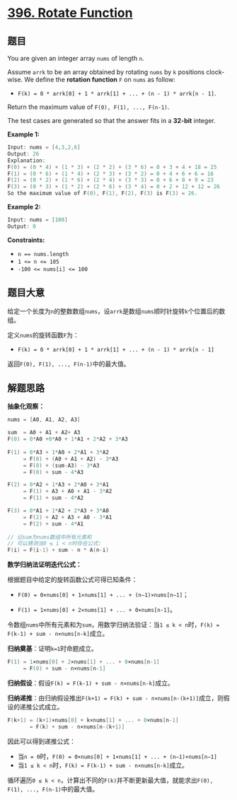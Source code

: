 # [396. Rotate Function](https://leetcode.com/problems/rotate-function/)

## 题目

You are given an integer array `nums` of length `n`.

Assume `arrk` to be an array obtained by rotating `nums` by `k` positions clock-wise. We define the **rotation function** `F` on `nums` as follow:

- `F(k) = 0 * arrk[0] + 1 * arrk[1] + ... + (n - 1) * arrk[n - 1]`.

Return the maximum value of `F(0), F(1), ..., F(n-1)`.

The test cases are generated so that the answer fits in a **32-bit** integer.

**Example 1:**

```c
Input: nums = [4,3,2,6]
Output: 26
Explanation:
F(0) = (0 * 4) + (1 * 3) + (2 * 2) + (3 * 6) = 0 + 3 + 4 + 18 = 25
F(1) = (0 * 6) + (1 * 4) + (2 * 3) + (3 * 2) = 0 + 4 + 6 + 6 = 16
F(2) = (0 * 2) + (1 * 6) + (2 * 4) + (3 * 3) = 0 + 6 + 8 + 9 = 23
F(3) = (0 * 3) + (1 * 2) + (2 * 6) + (3 * 4) = 0 + 2 + 12 + 12 = 26
So the maximum value of F(0), F(1), F(2), F(3) is F(3) = 26.
```

**Example 2:**

```c
Input: nums = [100]
Output: 0
```

**Constraints:**

- `n == nums.length`
- `1 <= n <= 105`
- `-100 <= nums[i] <= 100`

## 题目大意

给定一个长度为`n`的整数数组`nums`，设`arrk`是数组`nums`顺时针旋转`k`个位置后的数组。

定义`nums`的旋转函数`F`为：

- `F(k) = 0 * arrk[0] + 1 * arrk[1] + ... + (n - 1) * arrk[n - 1]`

返回`F(0), F(1), ..., F(n-1)`中的最大值。

## 解题思路

**抽象化观察：**

```c
nums = [A0, A1, A2, A3]

sum  = A0 + A1 + A2+ A3
F(0) = 0*A0 +0*A0 + 1*A1 + 2*A2 + 3*A3
    
F(1) = 0*A3 + 1*A0 + 2*A1 + 3*A2 
     = F(0) + (A0 + A1 + A2) - 3*A3 
     = F(0) + (sum-A3) - 3*A3 
     = F(0) + sum - 4*A3

F(2) = 0*A2 + 1*A3 + 2*A0 + 3*A1 
     = F(1) + A3 + A0 + A1 - 3*A2 
     = F(1) + sum - 4*A2

F(3) = 0*A1 + 1*A2 + 2*A3 + 3*A0 
     = F(2) + A2 + A3 + A0 - 3*A1 
     = F(2) + sum - 4*A1
    
// 记sum为nums数组中所有元素和
// 可以猜测当0 ≤ i < n时存在公式:
F(i) = F(i-1) + sum - n * A(n-i)
```

**数学归纳法证明迭代公式：**

根据题目中给定的旋转函数公式可得已知条件：

- `F(0) = 0×nums[0] + 1×nums[1] + ... + (n−1)×nums[n−1]`；

- `F(1) = 1×nums[0] + 2×nums[1] + ... + 0×nums[n-1]`。

令数组`nums`中所有元素和为`sum`，用数学归纳法验证：当`1 ≤ k < n`时，`F(k) = F(k-1) + sum - n×nums[n-k]`成立。

**归纳奠基**：证明`k=1`时命题成立。

```c
F(1) = 1×nums[0] + 2×nums[1] + ... + 0×nums[n-1]
     = F(0) + sum - n×nums[n-1]
```

**归纳假设**：假设`F(k) = F(k-1) + sum - n×nums[n-k]`成立。

**归纳递推**：由归纳假设推出`F(k+1) = F(k) + sum - n×nums[n-(k+1)]`成立，则假设的递推公式成立。

```c
F(k+1) = (k+1)×nums[0] + k×nums[1] + ... + 0×nums[n-1]
       = F(k) + sum - n×nums[n-(k+1)] 
```

因此可以得到递推公式：

- 当`n = 0`时，`F(0) = 0×nums[0] + 1×nums[1] + ... + (n−1)×nums[n−1]`
- 当`1 ≤ k < n`时，`F(k) = F(k-1) + sum - n×nums[n-k]`成立。

循环遍历`0 ≤ k < n`，计算出不同的`F(k)`并不断更新最大值，就能求出`F(0), F(1), ..., F(n-1)`中的最大值。
